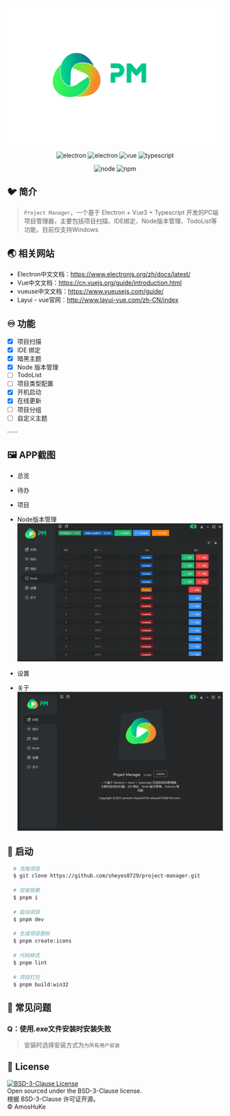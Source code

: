 <p align="center">
  <img src="./.README/logo-with-title.png" alt="logo" />
</p>

<p align="center">
  <img src="https://img.shields.io/badge/Project Manager-v1.0.0-gold" alt="electron" />
  <img src="https://img.shields.io/badge/Electron-v24.6.2-purple" alt="electron" />
  <img src="https://img.shields.io/badge/Vue-v3.3.4-brown" alt="vue" />
  <img src="https://img.shields.io/badge/Typescript-v5.1.6-orange" alt="typescript" />
</p>

<p align="center">
  <img src="https://img.shields.io/badge/node-v16.18.1-blue" alt="node" />
  <img src="https://img.shields.io/badge/npm-v8.19.1-green" alt="npm" />
</p>

## 🐦 简介

> `Project Manager`，一个基于 Electron + Vue3 + Typescript 开发的PC端项目管理器，主要包括项目扫描、IDE绑定、Node版本管理、TodoList等功能，目前仅支持Windows

## 🌏 相关网站
- Electron中文文档：<a target="_blank" href="https://www.electronjs.org/zh/docs/latest/">https://www.electronjs.org/zh/docs/latest/</a>
- Vue中文文档：<a target="_blank" href="https://cn.vuejs.org/guide/introduction.html">https://cn.vuejs.org/guide/introduction.html</a>
- vueuse中文文档：<a target="_blank" href="https://www.vueusejs.com/guide/">https://www.vueusejs.com/guide/</a>
- Layui - vue官网：<a target="_blank" href="http://www.layui-vue.com/zh-CN/index">http://www.layui-vue.com/zh-CN/index</a>


## ♾️ 功能

- [x] 项目扫描
- [x] IDE 绑定
- [x] 暗黑主题
- [x] Node 版本管理
- [ ] TodoList
- [ ] 项目类型配置
- [x] 开机启动
- [x] 在线更新
- [ ] 项目分组
- [ ] 自定义主题

······

## 🖼️ APP截图
- 总览

- 待办

- 项目

- Node版本管理
  <img src="./.README/preview-node.png" alt="Node版本管理" />

- 设置

- 关于
  <img src="./.README/preview-about.png" alt="关于" />

## 🎉 启动

```sh
  # 克隆项目
  $ git clone https://github.com/sheyes0729/project-manager.git

  # 安装依赖
  $ pnpm i

  # 启动项目
  $ pnpm dev

  # 生成项目图标
  $ pnpm create:icons

  # 代码样式
  $ pnpm lint

  # 项目打包
  $ pnpm build:win32
```

## 🤔️ 常见问题

### **Q：使用.exe文件安装时安装失败**
> 安装时选择安装方式为`为所有用户安装`

## 📄 License
[![BSD-3-Clause License](https://img.shields.io/badge/license-BSD--3--Clause-green)](https://github.com/AmosHuKe/project-manager/blob/main/LICENSE)  
Open sourced under the BSD-3-Clause license.  
根据 BSD-3-Clause 许可证开源。  
© AmosHuKe